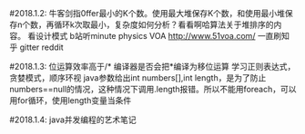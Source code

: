 #2018.1.2:
牛客剑指0ffer最小的K个数。使用最大堆保存K个数，和使用最小堆保存n个数，再循环k次取最小，复杂度如何分析？看看啊哈算法关于堆排序的内容。
看设计模式
b站听minute physics
VOA http://www.51voa.com/
一直刷知乎 gitter reddit

#2018.1.3:
位运算效率高于/*
编译器是否会把*编译为移位运算
学习正则表达式，贪婪模式，顺序环视
java参数给出int numbers[],int length，是为了防止numbers==null的情况，这种情况下调用.length报错。所以不能用foreach，可以用for循环，使用length变量当条件

#2018.1.4:
java并发编程的艺术笔记